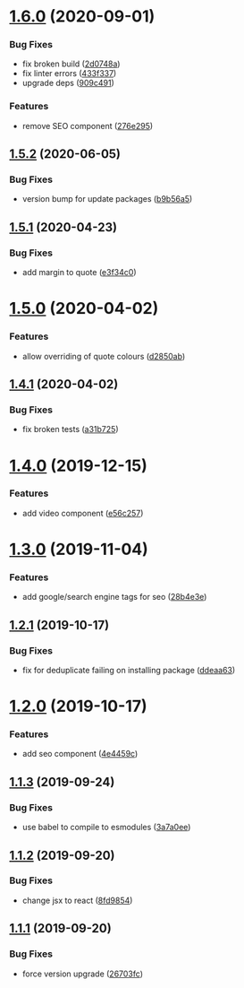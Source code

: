 # [1.6.0](https://github.com/AnkurSheel/gatsby_shared_library/compare/v1.5.2...v1.6.0) (2020-09-01)


### Bug Fixes

* fix broken build ([2d0748a](https://github.com/AnkurSheel/gatsby_shared_library/commit/2d0748a2447963a3ecbe773af5fea327b02843f3))
* fix linter errors ([433f337](https://github.com/AnkurSheel/gatsby_shared_library/commit/433f3376909c4348dafc708f0d6077fc4a94ede5))
* upgrade deps ([909c491](https://github.com/AnkurSheel/gatsby_shared_library/commit/909c491976b3e7945d97eb17cdcf16cf0d7c4f9e))


### Features

* remove SEO component ([276e295](https://github.com/AnkurSheel/gatsby_shared_library/commit/276e29571de3e5da9c07a8d6a1fd5017b3a6829f))

## [1.5.2](https://github.com/AnkurSheel/gatsby_shared_library/compare/v1.5.1...v1.5.2) (2020-06-05)


### Bug Fixes

* version bump for update packages ([b9b56a5](https://github.com/AnkurSheel/gatsby_shared_library/commit/b9b56a5d0dcddfae9ab637c13859e1cfcbae450f))

## [1.5.1](https://github.com/AnkurSheel/gatsby_shared_library/compare/v1.5.0...v1.5.1) (2020-04-23)


### Bug Fixes

* add margin to quote ([e3f34c0](https://github.com/AnkurSheel/gatsby_shared_library/commit/e3f34c073f42b86f9812ac06ca33963621005ad6))

# [1.5.0](https://github.com/AnkurSheel/gatsby_shared_library/compare/v1.4.1...v1.5.0) (2020-04-02)


### Features

* allow overriding of quote colours ([d2850ab](https://github.com/AnkurSheel/gatsby_shared_library/commit/d2850abc2cbad0b8648e51ccf5a1b7d38c389aaa))

## [1.4.1](https://github.com/AnkurSheel/gatsby_shared_library/compare/v1.4.0...v1.4.1) (2020-04-02)


### Bug Fixes

* fix broken tests ([a31b725](https://github.com/AnkurSheel/gatsby_shared_library/commit/a31b7253939aff876ba246478193c71624ff05a5))

# [1.4.0](https://github.com/AnkurSheel/gatsby_shared_library/compare/v1.3.0...v1.4.0) (2019-12-15)


### Features

* add video component ([e56c257](https://github.com/AnkurSheel/gatsby_shared_library/commit/e56c2574202d58ab5bb5d263f6d399c8fb0ba679))

# [1.3.0](https://github.com/AnkurSheel/gatsby_shared_library/compare/v1.2.1...v1.3.0) (2019-11-04)


### Features

* add google/search engine tags for seo ([28b4e3e](https://github.com/AnkurSheel/gatsby_shared_library/commit/28b4e3e))

## [1.2.1](https://github.com/AnkurSheel/gatsby_shared_library/compare/v1.2.0...v1.2.1) (2019-10-17)


### Bug Fixes

* fix for deduplicate failing on installing package ([ddeaa63](https://github.com/AnkurSheel/gatsby_shared_library/commit/ddeaa63))

# [1.2.0](https://github.com/AnkurSheel/gatsby_shared_library/compare/v1.1.3...v1.2.0) (2019-10-17)


### Features

* add seo component ([4e4459c](https://github.com/AnkurSheel/gatsby_shared_library/commit/4e4459c))

## [1.1.3](https://github.com/AnkurSheel/gatsby_shared_library/compare/v1.1.2...v1.1.3) (2019-09-24)


### Bug Fixes

* use babel to compile to esmodules ([3a7a0ee](https://github.com/AnkurSheel/gatsby_shared_library/commit/3a7a0ee))

## [1.1.2](https://github.com/AnkurSheel/gatsby_shared_library/compare/v1.1.1...v1.1.2) (2019-09-20)


### Bug Fixes

* change jsx to react ([8fd9854](https://github.com/AnkurSheel/gatsby_shared_library/commit/8fd9854))

## [1.1.1](https://github.com/AnkurSheel/gatsby_shared_library/compare/v1.1.0...v1.1.1) (2019-09-20)


### Bug Fixes

* force version upgrade ([26703fc](https://github.com/AnkurSheel/gatsby_shared_library/commit/26703fc))
